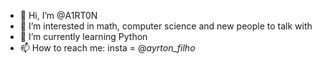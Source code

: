 - 👋 Hi, I’m @A1RT0N
- 👀 I’m interested in math, computer science and new people to talk with
- 🌱 I’m currently learning Python
- 📫 How to reach me: insta = @_ayrton_filho_
